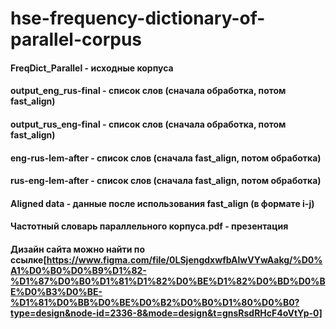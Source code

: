 # hse-frequency-dictionary-of-parallel-corpus
#### FreqDict_Parallel - исходные корпуса
#### output_eng_rus-final - список слов (сначала обработка, потом fast_align)
#### output_rus_eng-final - список слов (сначала обработка, потом fast_align)
#### eng-rus-lem-after - список слов (сначала fast_align, потом обработка)
#### rus-eng-lem-after - список слов (сначала fast_align, потом обработка)
#### Aligned data - данные после использования fast_align (в формате i-j)
#### Частотный словарь параллельного корпуса.pdf - презентация
#### Дизайн сайта можно найти по ссылке[https://www.figma.com/file/0LSjengdxwfbAlwVYwAakg/%D0%A1%D0%B0%D0%B9%D1%82-%D1%87%D0%B0%D1%81%D1%82%D0%BE%D1%82%D0%BD%D0%BE%D0%B3%D0%BE-%D1%81%D0%BB%D0%BE%D0%B2%D0%B0%D1%80%D0%B0?type=design&node-id=2336-8&mode=design&t=gnsRsdRHcF4oVtYp-0]
